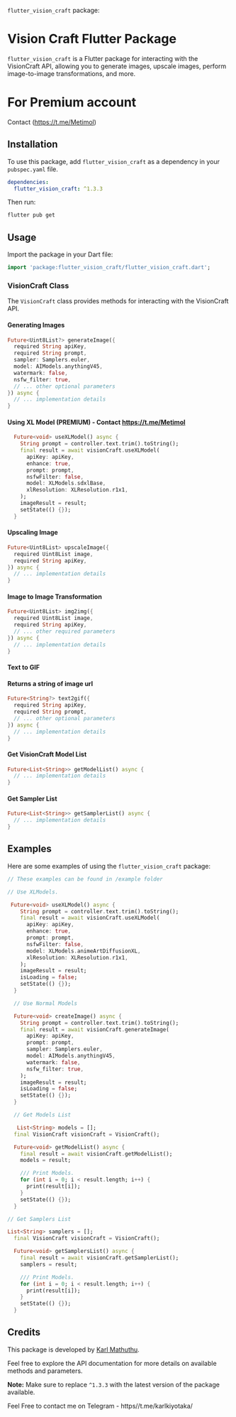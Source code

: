 `flutter_vision_craft` package:

# Vision Craft Flutter Package

`flutter_vision_craft` is a Flutter package for interacting with the VisionCraft API, allowing you to generate images, upscale images, perform image-to-image transformations, and more.

# For Premium account

Contact (https://t.me/Metimol)

## Installation

To use this package, add `flutter_vision_craft` as a dependency in your `pubspec.yaml` file.


```yaml
dependencies:
  flutter_vision_craft: ^1.3.3
```

Then run:

```bash
flutter pub get
```

## Usage

Import the package in your Dart file:

```dart
import 'package:flutter_vision_craft/flutter_vision_craft.dart';
```

### VisionCraft Class

The `VisionCraft` class provides methods for interacting with the VisionCraft API.

#### Generating Images

```dart
Future<Uint8List?> generateImage({
  required String apiKey,
  required String prompt,
  sampler: Samplers.euler,
  model: AIModels.anythingV45,
  watermark: false,
  nsfw_filter: true,
  // ... other optional parameters
}) async {
  // ... implementation details
}
```

#### Using XL Model (PREMIUM) - Contact https://t.me/Metimol

```dart
  Future<void> useXLModel() async {
    String prompt = controller.text.trim().toString();
    final result = await visionCraft.useXLModel(
      apiKey: apiKey,
      enhance: true,
      prompt: prompt,
      nsfwFilter: false,
      model: XLModels.sdxlBase,
      xlResolution: XLResolution.r1x1,
    );
    imageResult = result;
    setState(() {});
  }
```

#### Upscaling Image

```dart
Future<Uint8List> upscaleImage({
  required Uint8List image,
  required String apiKey,
}) async {
  // ... implementation details
}
```

#### Image to Image Transformation

```dart
Future<Uint8List> img2img({
  required Uint8List image,
  required String apiKey,
  // ... other required parameters
}) async {
  // ... implementation details
}
```

#### Text to GIF

#### Returns a string of image url

```dart
Future<String?> text2gif({
  required String apiKey,
  required String prompt,
  // ... other optional parameters
}) async {
  // ... implementation details
}
```

#### Get VisionCraft Model List

```dart
Future<List<String>> getModelList() async {
  // ... implementation details
}
```

#### Get Sampler List

```dart
Future<List<String>> getSamplerList() async {
  // ... implementation details
}
```

## Examples

Here are some examples of using the `flutter_vision_craft` package:

```dart
// These examples can be found in /example folder

// Use XLModels. 

 Future<void> useXLModel() async {
    String prompt = controller.text.trim().toString();
    final result = await visionCraft.useXLModel(
      apiKey: apiKey,
      enhance: true,
      prompt: prompt,
      nsfwFilter: false,
      model: XLModels.animeArtDiffusionXL,
      xlResolution: XLResolution.r1x1,
    );
    imageResult = result;
    isLoading = false;
    setState(() {});
  }

  // Use Normal Models

  Future<void> createImage() async {
    String prompt = controller.text.trim().toString();
    final result = await visionCraft.generateImage(
      apiKey: apiKey,
      prompt: prompt,
      sampler: Samplers.euler,
      model: AIModels.anythingV45,
      watermark: false,
      nsfw_filter: true,
    );
    imageResult = result;
    isLoading = false;
    setState(() {});
  }

  // Get Models List

   List<String> models = [];
  final VisionCraft visionCraft = VisionCraft();

  Future<void> getModelList() async {
    final result = await visionCraft.getModelList();
    models = result;

    /// Print Models.
    for (int i = 0; i < result.length; i++) {
      print(result[i]);
    }
    setState(() {});
  }

// Get Samplers List

List<String> samplers = [];
  final VisionCraft visionCraft = VisionCraft();

  Future<void> getSamplersList() async {
    final result = await visionCraft.getSamplerList();
    samplers = result;

    /// Print Models.
    for (int i = 0; i < result.length; i++) {
      print(result[i]);
    }
    setState(() {});
  }
```

## Credits

This package is developed by [Karl Mathuthu](https://www.github.com/karlmathuthu/).

Feel free to explore the API documentation for more details on available methods and parameters.

**Note:** Make sure to replace `^1.3.3` with the latest version of the package available.


Feel Free to contact me on Telegram - https//t.me/karlkiyotaka/